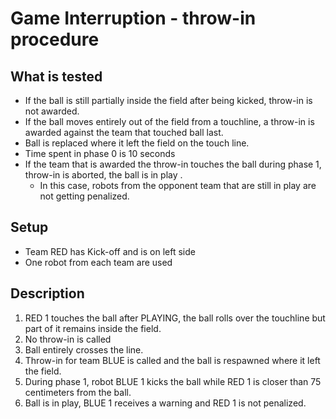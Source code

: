 # Game Interruption - throw-in procedure

## What is tested

- If the ball is still partially inside the field after being kicked, throw-in
  is not awarded.
- If the ball moves entirely out of the field from a touchline, a throw-in is
  awarded against the team that touched ball last.
- Ball is replaced where it left the field on the touch line.
- Time spent in phase 0 is 10 seconds
- If the team that is awarded the throw-in touches the ball during phase 1,
  throw-in is aborted, the ball is in play .
  - In this case, robots from the opponent team that are still in play are not
    getting penalized.

## Setup

- Team RED has Kick-off and is on left side
- One robot from each team are used

## Description

1. RED 1 touches the ball after PLAYING, the ball rolls over the touchline but
   part of it remains inside the field.
2. No throw-in is called
3. Ball entirely crosses the line.
4. Throw-in for team BLUE is called and the ball is respawned where it left the
   field.
5. During phase 1, robot BLUE 1 kicks the ball while RED 1 is closer than 75
   centimeters from the ball.
6. Ball is in play, BLUE 1 receives a warning and RED 1 is not penalized.
